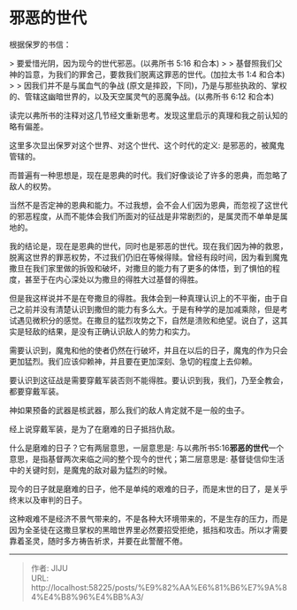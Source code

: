 # 邪恶的世代

根据保罗的书信：

&gt; 要爱惜光阴，因为现今的世代邪恶。(以弗所书 5:16 和合本)
&gt; 
&gt; 基督照我们父 神的旨意，为我们的罪舍己，要救我们脱离这罪恶的世代。(加拉太书 1:4 和合本)
&gt; 
&gt; 因我们并不是与属血气的争战 (原文是摔跤，下同)，乃是与那些执政的、掌权的、管辖这幽暗世界的，以及天空属灵气的恶魔争战。(以弗所书 6:12 和合本)

读完以弗所书的注释对这几节经文重新思考。发现这里启示的真理和我之前认知的略有偏差。

这里多次显出保罗对这个世界、对这个世代、这个时代的定义: 是邪恶的，被魔鬼管辖的。

而普遍有一种思想是，现在是恩典的时代。我们好像谈论了许多的恩典，而忽略了敌人的权势。

当然不是否定神的恩典和能力。不过我想，会不会人们因为恩典，而忽视了这世代的邪恶程度，从而不能体会我们所面对的征战是非常剧烈的，是属灵而不单单是属地的。

我的结论是，现在是恩典的世代，同时也是邪恶的世代。现在我们因为神的救恩，脱离这世界的罪恶权势，不过我们仍旧在等候得赎。曾经有段时间，因为看到魔鬼撒旦在我们家里做的拆毁和破坏，对撒旦的能力有了更多的体悟，到了惧怕的程度，甚至于在内心深处以为撒旦的得胜大过基督的得胜。

但是我这样说并不是在夸撒旦的得胜。我体会到一种真理认识上的不平衡，由于自己之前并没有清楚认识到撒但的能力有多么大。于是有种学的是加减乘除，但是考试遇见微积分的感觉。在撒旦的猛烈攻势之下，自然是溃败和绝望。说白了，这其实是轻敌的结果，是没有正确认识敌人的势力和实力。

需要认识到，魔鬼和他的使者仍然在行破坏，并且在以后的日子，魔鬼的作为只会更加猛烈。我们应该仰赖神，并且要在更加深刻、急切的程度上去仰赖。

要认识到这征战是需要穿戴军装否则不能得胜。要认识到我，我们，乃至全教会，都要穿戴军装。

神如果预备的武器是核武器，那么我们的敌人肯定就不是一般的虫子。

经上说穿戴军装，是为了在磨难的日子抵挡仇敌。

什么是磨难的日子？它有两层意思，一层意思是: 与以弗所书5:16**邪恶的世代**一个意思，是指基督两次来临之间的整个现今的世代；第二层意思是: 基督徒信仰生活中的关键时刻，是魔鬼的敌对最为猛烈的时候。

现今的日子就是磨难的日子，他不是单纯的艰难的日子，而是末世的日了，是关乎终末以及审判的日子。

这种艰难不是经济不景气带来的，不是各种大环境带来的，不是生存的压力，而是因为全圣徒在这撒旦掌权的黑暗世界里必然要招受拒绝，抵挡和攻击。所以才需要靠着圣灵，随时多方祷告祈求，并要在此警醒不倦。


---

> 作者: JIJU  
> URL: http://localhost:58225/posts/%E9%82%AA%E6%81%B6%E7%9A%84%E4%B8%96%E4%BB%A3/  

